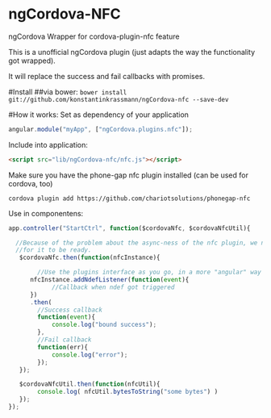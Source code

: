 ngCordova-NFC
==============

ngCordova Wrapper for cordova-plugin-nfc feature

This is a unofficial ngCordova plugin (just adapts the way the functionality got wrapped).

It will replace the success and fail callbacks with promises.

#Install
##via bower:
```bower install git://github.com/konstantinkrassmann/ngCordova-nfc --save-dev```

#How it works:
Set as dependency of your application
``` javascript
angular.module("myApp", ["ngCordova.plugins.nfc"]);
```

Include into application:
``` html
<script src="lib/ngCordova-nfc/nfc.js"></script>
```

Make sure you have the phone-gap nfc plugin installed (can be used for cordova, too)
```
cordova plugin add https://github.com/chariotsolutions/phonegap-nfc
```

Use in componentens:
``` javascript
app.controller("StartCtrl", function($cordovaNfc, $cordovaNfcUtil){

  //Because of the problem about the async-ness of the nfc plugin, we need to wait
  //for it to be ready.
   $cordovaNfc.then(function(nfcInstance){

        //Use the plugins interface as you go, in a more "angular" way
      nfcInstance.addNdefListener(function(event){
            //Callback when ndef got triggered
      })
      .then(
        //Success callback
        function(event){
            console.log("bound success");
        },
        //Fail callback
        function(err){
            console.log("error");
        });
   });

   $cordovaNfcUtil.then(function(nfcUtil){
        console.log( nfcUtil.bytesToString("some bytes") )
   });    
});
```
